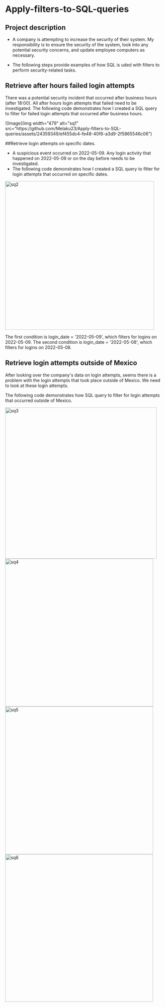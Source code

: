 # Apply-filters-to-SQL-queries
## Project description
* A company is attempting to increase the security of their system. My responsibility is to ensure the security of the system, look into any potential security concerns, and update employee computers as necessary. 

* The following steps provide examples of how  SQL is uded with filters to perform security-related tasks.
## Retrieve after hours failed login attempts

There was a potential security incident that occurred after business hours (after 18:00). All after hours login attempts that failed need to be investigated.
The following code demonstrates how I created a SQL query to filter for failed login attempts that occurred after business hours.

<div style="max-width: 100%; max-height: 100%; margin: 0 auto; display: flex; justify-content: center; align-items: center;">
    ![Image](img width="479" alt="sq1" src="https://github.com/Melaku23/Apply-filters-to-SQL-queries/assets/24359349/ef455dc4-fe48-40f6-a3d9-2f5865546c06")
</div>

##Retrieve login attempts on specific dates.

* A suspicious event occurred on 2022-05-09. Any login activity that happened on 2022-05-09 or on the day before needs to be investigated.
* The following code demonstrates how I created a SQL query to filter for login attempts that occurred on specific dates.


<img width="479" alt="sq2" src="https://github.com/Melaku23/Apply-filters-to-SQL-queries/assets/24359349/c9c3df7a-ba03-424e-b91b-979f26eca79e">

The first condition is login_date = '2022-05-09', which filters for logins on 2022-05-09. The second condition is login_date = '2022-05-08', which filters for logins on 2022-05-08.

## Retrieve login attempts outside of Mexico

After looking over the company's data on login attempts, seems there is a problem with the login attempts that took place outside of Mexico. We need to look at these login attempts.

The following code demonstrates how SQL query to filter for login attempts that occurred outside of Mexico. 


<img width="487" alt="sq3" src="https://github.com/Melaku23/Apply-filters-to-SQL-queries/assets/24359349/46e4a7ef-c37a-49e2-8b06-7560ffa787f4">


<img width="476" alt="sq4" src="https://github.com/Melaku23/Apply-filters-to-SQL-queries/assets/24359349/bd506a84-b9f0-4b56-a084-298f2fdf5ae2">

<img width="476" alt="sq5" src="https://github.com/Melaku23/Apply-filters-to-SQL-queries/assets/24359349/40753c55-d2bd-4dcc-ae07-d8b693c2c5ad">


<img width="475" alt="sq6" src="https://github.com/Melaku23/Apply-filters-to-SQL-queries/assets/24359349/e6c35d14-1c79-4c09-a12a-7969c269b319">

